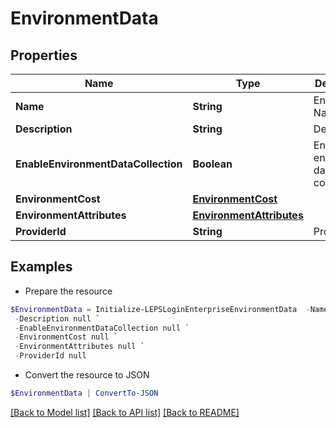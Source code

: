 # EnvironmentData
## Properties

Name | Type | Description | Notes
------------ | ------------- | ------------- | -------------
**Name** | **String** | Environment Name | [optional] 
**Description** | **String** | Description | [optional] 
**EnableEnvironmentDataCollection** | **Boolean** | Enable environment data collection | [optional] 
**EnvironmentCost** | [**EnvironmentCost**](EnvironmentCost.md) |  | [optional] 
**EnvironmentAttributes** | [**EnvironmentAttributes**](EnvironmentAttributes.md) |  | [optional] 
**ProviderId** | **String** | Provider Id | [optional] 

## Examples

- Prepare the resource
```powershell
$EnvironmentData = Initialize-LEPSLoginEnterpriseEnvironmentData  -Name null `
 -Description null `
 -EnableEnvironmentDataCollection null `
 -EnvironmentCost null `
 -EnvironmentAttributes null `
 -ProviderId null
```

- Convert the resource to JSON
```powershell
$EnvironmentData | ConvertTo-JSON
```

[[Back to Model list]](../README.md#documentation-for-models) [[Back to API list]](../README.md#documentation-for-api-endpoints) [[Back to README]](../README.md)

